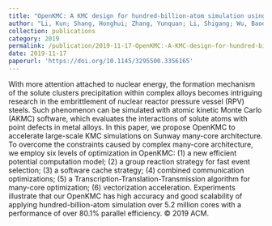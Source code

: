 ```yaml
---
title: "OpenKMC: A KMC design for hundred-billion-atom simulation using millions of cores on Sunway Taihulight"
author: "Li, Kun; Shang, Honghui; Zhang, Yunquan; Li, Shigang; Wu, Baodong; Wang, Dong; Zhang, Libo; Li, Fang; Chen, Dexun; Wei, Zhiqiang"
collection: publications
category: 2019
permalink: /publication/2019-11-17-OpenKMC:-A-KMC-design-for-hundred-billion-atom-simulation-using-millions-of-cores-on-Sunway-Taihulight
date: 2019-11-17
paperurl: 'https://doi.org/10.1145/3295500.3356165'
---
```


With more attention attached to nuclear energy, the formation mechanism of the solute clusters precipitation within complex alloys becomes intriguing research in the embrittlement of nuclear reactor pressure vessel (RPV) steels. Such phenomenon can be simulated with atomic kinetic Monte Carlo (AKMC) software, which evaluates the interactions of solute atoms with point defects in metal alloys. In this paper, we propose OpenKMC to accelerate large-scale KMC simulations on Sunway many-core architecture. To overcome the constraints caused by complex many-core architecture, we employ six levels of optimization in OpenKMC: (1) a new efficient potential computation model; (2) a group reaction strategy for fast event selection; (3) a software cache strategy; (4) combined communication optimizations; (5) a Transcription-Translation-Transmission algorithm for many-core optimization; (6) vectorization acceleration. Experiments illustrate that our OpenKMC has high accuracy and good scalability of applying hundred-billion-atom simulation over 5.2 million cores with a performance of over 80.1% parallel efficiency. © 2019 ACM.
